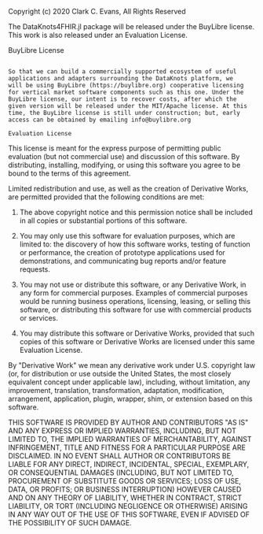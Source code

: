 Copyright (c) 2020 Clark C. Evans, All Rights Reserved

The DataKnots4FHIR.jl package will be released under the BuyLibre
license. This work is also released under an Evaluation License.

BuyLibre License
~~~~~~~~~~~~~~~~

So that we can build a commercially supported ecosystem of useful
applications and adapters surrounding the DataKnots platform, we
will be using BuyLibre (https://buylibre.org) cooperative licensing
for vertical market software components such as this one. Under the
BuyLibre license, our intent is to recover costs, after which the
given version will be released under the MIT/Apache license. At this 
time, the BuyLibre license is still under construction; but, early
access can be obtained by emailing info@buylibre.org

Evaluation License
~~~~~~~~~~~~~~~~~~

This license is meant for the express purpose of permitting public
evaluation (but not commercial use) and discussion of this software.
By distributing, installing, modifying, or using this software you
agree to be bound to the terms of this agreement.

Limited redistribution and use, as well as the creation of Derivative
Works, are permitted provided that the following conditions are met:

1. The above copyright notice and this permission notice shall be
included in all copies or substantial portions of this software.

2. You may only use this software for evaluation purposes, which are
limited to: the discovery of how this software works, testing of function
or performance, the creation of prototype applications used for
demonstrations, and communicating bug reports and/or feature requests.

3. You may not use or distribute this software, or any Derivative
Work, in any form for commercial purposes. Examples of commercial
purposes would be running business operations, licensing, leasing,
or selling this software, or distributing this software for use
with commercial products or services.

4. You may distribute this software or Derivative Works, provided
that such copies of this software or Derivative Works are licensed
under this same Evaluation License.

By "Derivative Work" we mean any derivative work under U.S. copyright
law (or, for distribution or use outside the United States, the most
closely equivalent concept under applicable law), including, without
limitation, any improvement, translation, transformation, adaptation,
modification, arrangement, application, plugin, wrapper, shim, or 
extension based on this software.

THIS SOFTWARE IS PROVIDED BY AUTHOR AND CONTRIBUTORS "AS IS" AND ANY
EXPRESS OR IMPLIED WARRANTIES, INCLUDING, BUT NOT LIMITED TO, THE
IMPLIED WARRANTIES OF MERCHANTABILITY, AGAINST INFRINGEMENT, TITLE AND
FITNESS FOR A PARTICULAR PURPOSE ARE DISCLAIMED. IN NO EVENT SHALL
AUTHOR OR CONTRIBUTORS BE LIABLE FOR ANY DIRECT, INDIRECT, INCIDENTAL,
SPECIAL, EXEMPLARY, OR CONSEQUENTIAL DAMAGES (INCLUDING, BUT NOT
LIMITED TO, PROCUREMENT OF SUBSTITUTE GOODS OR SERVICES; LOSS OF USE,
DATA, OR PROFITS; OR BUSINESS INTERRUPTION) HOWEVER CAUSED AND ON ANY
THEORY OF LIABILITY, WHETHER IN CONTRACT, STRICT LIABILITY, OR TORT
(INCLUDING NEGLIGENCE OR OTHERWISE) ARISING IN ANY WAY OUT OF THE USE
OF THIS SOFTWARE, EVEN IF ADVISED OF THE POSSIBILITY OF SUCH DAMAGE.
